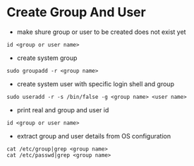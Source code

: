 # Create Group And User

* make shure group or user to be created does not exist yet
```
id <group or user name>
```

* create system group
```
sudo groupadd -r <group name>
```

* create system user with specific login shell and group
```
sudo useradd -r -s /bin/false -g <group name> <user name>
```

* print real and group and user id
```
id <group or user name>
```

* extract group and user details from OS configuration
```
cat /etc/group|grep <group name>
cat /etc/passwd|grep <group name>
```
